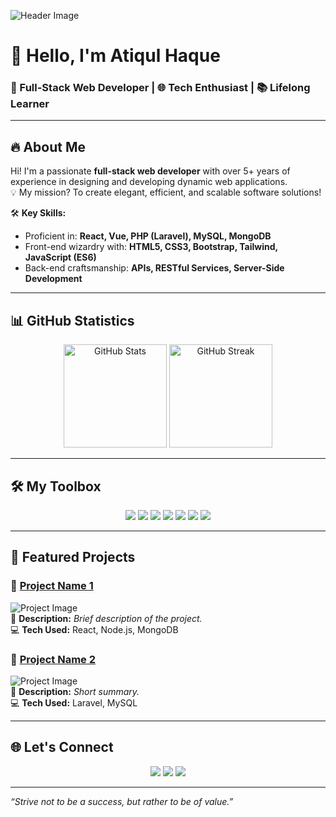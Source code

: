 ![Header Image](https://via.placeholder.com/1200x300?text=Welcome+to+My+GitHub)

# 👋 Hello, I'm **Atiqul Haque**  

### 🚀 Full-Stack Web Developer | 🌐 Tech Enthusiast | 📚 Lifelong Learner  

---

## 🔥 About Me  
Hi! I'm a passionate **full-stack web developer** with over 5+ years of experience in designing and developing dynamic web applications.  
💡 My mission? To create elegant, efficient, and scalable software solutions!  

🛠️ **Key Skills:**  
- Proficient in: **React, Vue, PHP (Laravel), MySQL, MongoDB**  
- Front-end wizardry with: **HTML5, CSS3, Bootstrap, Tailwind, JavaScript (ES6)**  
- Back-end craftsmanship: **APIs, RESTful Services, Server-Side Development**  

---

## 📊 GitHub Statistics  

<p align="center">
  <img src="https://github-readme-stats.vercel.app/api?username=your-username&show_icons=true&theme=radical" alt="GitHub Stats" height="165">
  <img src="https://github-readme-streak-stats.herokuapp.com?user=your-username&theme=radical" alt="GitHub Streak" height="165">
</p>

---

## 🛠️ My Toolbox  

<p align="center">
  <img src="https://img.shields.io/badge/Code-HTML5-informational?style=flat&logo=html5&color=E34F26">
  <img src="https://img.shields.io/badge/Code-CSS3-informational?style=flat&logo=css3&color=1572B6">
  <img src="https://img.shields.io/badge/Code-JavaScript-informational?style=flat&logo=javascript&color=F7DF1E">
  <img src="https://img.shields.io/badge/Code-React-informational?style=flat&logo=react&color=61DAFB">
  <img src="https://img.shields.io/badge/Code-Node.js-informational?style=flat&logo=node.js&color=339933">
  <img src="https://img.shields.io/badge/Code-PHP-informational?style=flat&logo=php&color=777BB4">
  <img src="https://img.shields.io/badge/Framework-Laravel-informational?style=flat&logo=laravel&color=FF2D20">
</p>

---

## 📂 Featured Projects  

### 🌟 [**Project Name 1**](https://github.com/your-username/project-name)  
![Project Image](https://via.placeholder.com/800x200?text=Project+Name+1)  
🚀 **Description:** _Brief description of the project._  
💻 **Tech Used:** React, Node.js, MongoDB  

### 🌟 [**Project Name 2**](https://github.com/your-username/project-name)  
![Project Image](https://via.placeholder.com/800x200?text=Project+Name+2)  
🚀 **Description:** _Short summary._  
💻 **Tech Used:** Laravel, MySQL  

---

## 🌐 Let's Connect  

<p align="center">
  <a href="https://yourportfolio.com"><img src="https://img.shields.io/badge/Portfolio-visit-blue?style=for-the-badge"></a>
  <a href="https://linkedin.com/in/your-linkedin"><img src="https://img.shields.io/badge/LinkedIn-connect-blue?style=for-the-badge&logo=linkedin"></a>
  <a href="mailto:youremail@example.com"><img src="https://img.shields.io/badge/Email-send-blue?style=for-the-badge&logo=gmail"></a>
</p>

---

_“Strive not to be a success, but rather to be of value.”_

